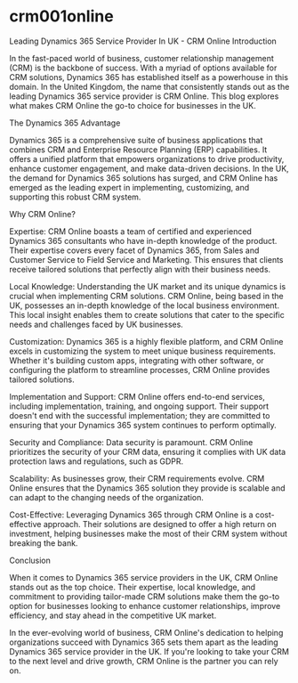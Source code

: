 # crm001online
Leading Dynamics 365 Service Provider In UK - CRM Online 
Introduction

In the fast-paced world of business, customer relationship management (CRM) is the backbone of success. With a myriad of options available for CRM solutions, Dynamics 365 has established itself as a powerhouse in this domain. In the United Kingdom, the name that consistently stands out as the leading Dynamics 365 service provider is CRM Online. This blog explores what makes CRM Online the go-to choice for businesses in the UK.

The Dynamics 365 Advantage

Dynamics 365 is a comprehensive suite of business applications that combines CRM and Enterprise Resource Planning (ERP) capabilities. It offers a unified platform that empowers organizations to drive productivity, enhance customer engagement, and make data-driven decisions. In the UK, the demand for Dynamics 365 solutions has surged, and CRM Online has emerged as the leading expert in implementing, customizing, and supporting this robust CRM system.

Why CRM Online?

Expertise: CRM Online boasts a team of certified and experienced Dynamics 365 consultants who have in-depth knowledge of the product. Their expertise covers every facet of Dynamics 365, from Sales and Customer Service to Field Service and Marketing. This ensures that clients receive tailored solutions that perfectly align with their business needs.

Local Knowledge: Understanding the UK market and its unique dynamics is crucial when implementing CRM solutions. CRM Online, being based in the UK, possesses an in-depth knowledge of the local business environment. This local insight enables them to create solutions that cater to the specific needs and challenges faced by UK businesses.

Customization: Dynamics 365 is a highly flexible platform, and CRM Online excels in customizing the system to meet unique business requirements. Whether it's building custom apps, integrating with other software, or configuring the platform to streamline processes, CRM Online provides tailored solutions.

Implementation and Support: CRM Online offers end-to-end services, including implementation, training, and ongoing support. Their support doesn't end with the successful implementation; they are committed to ensuring that your Dynamics 365 system continues to perform optimally.

Security and Compliance: Data security is paramount. CRM Online prioritizes the security of your CRM data, ensuring it complies with UK data protection laws and regulations, such as GDPR.

Scalability: As businesses grow, their CRM requirements evolve. CRM Online ensures that the Dynamics 365 solution they provide is scalable and can adapt to the changing needs of the organization.

Cost-Effective: Leveraging Dynamics 365 through CRM Online is a cost-effective approach. Their solutions are designed to offer a high return on investment, helping businesses make the most of their CRM system without breaking the bank.

Conclusion

When it comes to Dynamics 365 service providers in the UK, CRM Online stands out as the top choice. Their expertise, local knowledge, and commitment to providing tailor-made CRM solutions make them the go-to option for businesses looking to enhance customer relationships, improve efficiency, and stay ahead in the competitive UK market.

In the ever-evolving world of business, CRM Online's dedication to helping organizations succeed with Dynamics 365 sets them apart as the leading Dynamics 365 service provider in the UK. If you're looking to take your CRM to the next level and drive growth, CRM Online is the partner you can rely on.





